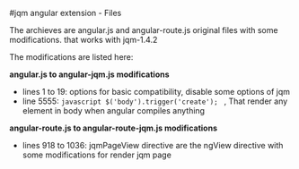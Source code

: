 #jqm angular extension - Files

The archieves are angular.js and angular-route.js original files with some modifications. that works with jqm-1.4.2

The modifications are listed here:

**angular.js to angular-jqm.js modifications**

- lines 1 to 19: options for basic compatibility, disable some options of jqm
- line 5555: ```javascript $('body').trigger('create'); ``` , That render any element in body when angular compiles anything

**angular-route.js to angular-route-jqm.js modifications**

- lines 918 to 1036: jqmPageView directive are the ngView directive with some modifications for render jqm page